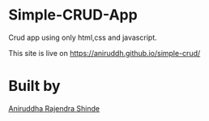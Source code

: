 # Simple-CRUD-App
Crud app using only html,css and javascript.

This site is live on https://aniruddh.github.io/simple-crud/


# Built by

<a href="https://linktr.ee/Anirudddh" >Aniruddha Rajendra Shinde</a>
